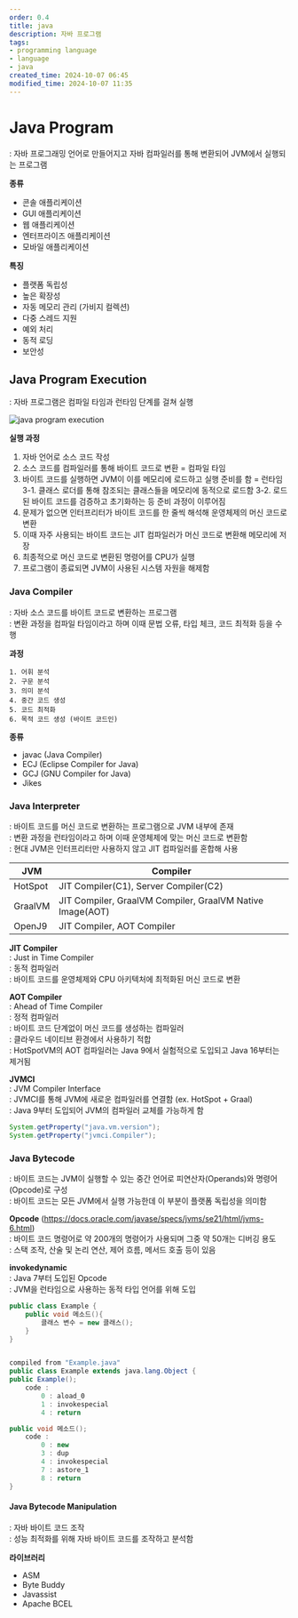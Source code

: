```yaml
---
order: 0.4
title: java
description: 자바 프로그램
tags:
- programming language
- language
- java
created_time: 2024-10-07 06:45
modified_time: 2024-10-07 11:35
---
```


# Java Program 
: 자바 프로그래밍 언어로 만들어지고 자바 컴파일러를 통해 변환되어 JVM에서 실행되는 프로그램  

**종류**
- 콘솔 애플리케이션
- GUI 애플리케이션
- 웹 애플리케이션
- 엔터프라이즈 애플리케이션
- 모바일 애플리케이션

**특징**
- 플랫폼 독립성
- 높은 확장성
- 자동 메모리 관리 (가비지 컬렉션)
- 다중 스레드 지원
- 예외 처리 
- 동적 로딩
- 보안성



## Java Program Execution
: 자바 프로그램은 컴파일 타임과 런타임 단계를 걸쳐 실행  

![java program execution](https://i.ibb.co/9GVCXL2/java-program-execution.jpg)


**실행 과정**
1. 자바 언어로 소스 코드 작성
2. 소스 코드를 컴파일러를 통해 바이트 코드로 변환 = 컴파일 타임
3. 바이트 코드를 실행하면 JVM이 이를 메모리에 로드하고 실행 준비를 함 = 런타임
3-1. 클래스 로더를 통해 참조되는 클래스들을 메모리에 동적으로 로드함
3-2. 로드된 바이트 코드를 검증하고 초기화하는 등 준비 과정이 이루어짐
4. 문제가 없으면 인터프리터가 바이트 코드를 한 줄씩 해석해 운영체제의 머신 코드로 변환
5. 이때 자주 사용되는 바이트 코드는 JIT 컴파일러가 머신 코드로 변환해 메모리에 저장
6. 최종적으로 머신 코드로 변환된 명령어를 CPU가 실행
7. 프로그램이 종료되면 JVM이 사용된 시스템 자원을 해제함



### Java Compiler
: 자바 소스 코드를 바이트 코드로 변환하는 프로그램  
: 변환 과정을 컴파일 타임이라고 하며 이때 문법 오류, 타입 체크, 코드 최적화 등을 수행  

**과정**
```
1. 어휘 분석
2. 구문 분석
3. 의미 분석
4. 중간 코드 생성
5. 코드 최적화
6. 목적 코드 생성 (바이트 코드인)
```

**종류**   
- javac (Java Compiler) 
- ECJ (Eclipse Compiler for Java)
- GCJ (GNU Compiler for Java)
- Jikes 



### Java Interpreter
: 바이트 코드를 머신 코드로 변환하는 프로그램으로 JVM 내부에 존재  
: 변환 과정을 런타임이라고 하며 이때 운영체제에 맞는 머신 코드로 변환함  
: 현대 JVM은 인터프리터만 사용하지 않고 JIT 컴파일러를 혼합해 사용

JVM | Compiler 
---|---
HotSpot  | JIT Compiler(C1), Server Compiler(C2)
GraalVM  | JIT Compiler, GraalVM Compiler, GraalVM Native Image(AOT)
OpenJ9   | JIT Compiler, AOT Compiler


**JIT Compiler**  
: Just in Time Compiler  
: 동적 컴파일러  
: 바이트 코드를 운영체제와 CPU 아키텍처에 최적화된 머신 코드로 변환  


**AOT Compiler**  
: Ahead of Time Compiler  
: 정적 컴파일러  
: 바이트 코드 단계없이 머신 코드를 생성하는 컴파일러  
: 클라우드 네이티브 환경에서 사용하기 적합  
: HotSpotVM의 AOT 컴파일러는 Java 9에서 실험적으로 도입되고 Java 16부터는 제거됨  


**JVMCI**  
: JVM Compiler Interface  
: JVMCI를 통해 JVM에 새로운 컴파일러를 연결함 (ex. HotSpot + Graal)  
: Java 9부터 도입되어 JVM의 컴파일러 교체를 가능하게 함  

```java
System.getProperty("java.vm.version");
System.getProperty("jvmci.Compiler");
```



### Java Bytecode
: 바이트 코드는 JVM이 실행할 수 있는 중간 언어로 피연산자(Operands)와 명령어(Opcode)로 구성  
: 바이트 코드는 모든 JVM에서 실행 가능한데 이 부분이 플랫폼 독립성을 의미함  

**Opcode** (https://docs.oracle.com/javase/specs/jvms/se21/html/jvms-6.html)  
: 바이트 코드 명령어로 약 200개의 명령어가 사용되며 그중 약 50개는 디버깅 용도  
: 스택 조작, 산술 및 논리 연산, 제어 흐름, 메서드 호출 등이 있음  


**invokedynamic**   
: Java 7부터 도입된 Opcode  
: JVM을 런타임으로 사용하는 동적 타입 언어를 위해 도입  

```java
public class Example {
    public void 메소드(){
        클래스 변수 = new 클래스();
    }
}


compiled from "Example.java"
public class Example extends java.lang.Object {
public Example();
    code :
        0 : aload_0
        1 : invokespecial  
        4 : return

public void 메소드();
    code :
        0 : new  
        3 : dup
        4 : invokespecial  
        7 : astore_1
        8 : return
}
```



#### Java Bytecode Manipulation
: 자바 바이트 코드 조작  
: 성능 최적화를 위해 자바 바이트 코드를 조작하고 분석함  

**라이브러리**
- ASM
- Byte Buddy
- Javassist
- Apache BCEL